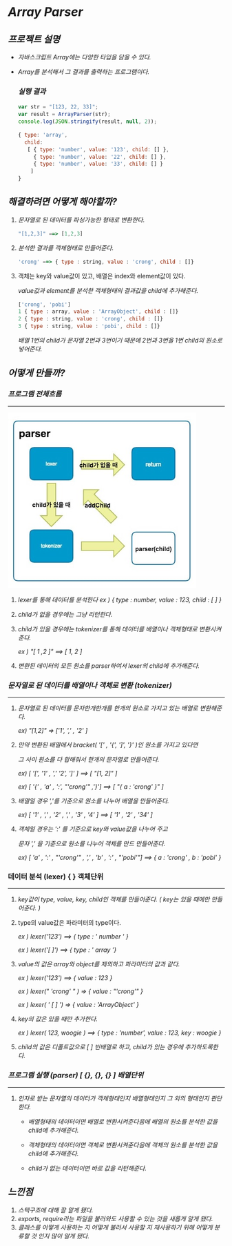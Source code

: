 # *Array Parser*

## *프로젝트 설명*

* *자바스크립트 Array에는 다양한 타입을 담을 수 있다.*

* *Array를 분석해서 그 결과를 출력하는 프로그램이다.*

  

  ### *실행 결과*

  ~~~js
  var str = "[123, 22, 33]";
  var result = ArrayParser(str);
  console.log(JSON.stringify(result, null, 2));
  ~~~

  

  ~~~js
  { type: 'array',
    child: 
     [ { type: 'number', value: '123', child: [] },
       { type: 'number', value: '22', child: [] },
       { type: 'number', value: '33', child: [] } 
      ]
  }
  ~~~



## *해결하려면 어떻게 해야할까?*

1. *문자열로 된 데이터를 파싱가능한 형태로 변환한다.*

   ~~~js
   "[1,2,3]" ==> [1,2,3]
   ~~~

2. *분석한 결과를 객체형태로 만들어준다.*

   ~~~js
   'crong' ==> { type : string, value : 'crong', child : []}
   ~~~

3. 객체는 key와 value값이 있고, 배열은 index와 element값이 있다. 

   *value값과 element를 분석한 객체형태의 결과값을 child에 추가해준다.*

   ~~~js
   ['crong', 'pobi']
   1 { type : array, value : 'ArrayObject', child : []}
   2 { type : string, value : 'crong', child : []}
   3 { type : string, value : 'pobi', child : []} 
   ~~~

   *배열 1번의 child가 문자열 2번과 3번이기 때문에 2번과 3번을 1번 child의 원소로 넣어준다.*

   

## *어떻게 만들까?*

### *프로그램 전체흐름*

------

![](image/arrayParser.jpg)

1. *lexer를 통해 데이터를 분석한다 ex ) { type : number, value : 123, child : [ ] }*

2. *child가 없을 경우에는 그냥 리턴한다.*

3. *child가 있을 경우에는 tokenizer를 통해 데이터를 배열이나 객체형태로 변환시켜준다.*

   *ex ) "[ 1 ,2 ]" ==> [ 1, 2 ]*

4. *변환된 데이터의 모든 원소를 parser하여서 lexer의 child에 추가해준다.*



### *문자열로 된 데이터를 배열이나 객체로 변환 (tokenizer)*

--------

1. *문자열로 된 데이터를 문자한개한개를 한개의 원소로 가지고 있는 배열로 변환해준다.*

   *ex) "[1,2]" => ['1', ',' , '2' ]*

   

2. *만약 변환된 배열에서 bracket( '[' , '{', ']', '}' )인 원소를 가지고 있다면*

   *그 사이 원소를 다 합해줘서 한개의 문자열로 만들어준다.*

   *ex) [ '[', '1' , ',' '2', ']' ] ==> [ "[1, 2]" ]*

   *ex) [ '{' , 'a' , ':', "'crong'" ,'}'] ==> [ "{ a : 'crong' }" ]*

   

3. *배열일 경우 ','를 기준으로 원소를 나누어 배열을 만들어준다.*

   *ex) [ '1' , ',' , '2' , ',' , '3' , '4' ] ==> [ '1' , '2' , '34' ]*

   

4. *객체일 경우는 ':' 를 기준으로 key와 value값을 나누어 주고*

   *문자 ',' 을 기준으로 원소를 나누어 객체를 만드 만들어준다.*

   *ex) [ 'a' , ':' , "'crong'" , ',' , 'b' , ':' , "'pobi'"] ==> { a : 'crong' , b : 'pobi' }*



### 데이터 분석 (lexer) { } 객체단위  

---

1. *key값이 type, value, key, child인 객체를 만들어준다. ( key는 있을 때에만 만들어준다. )*

2. type의 value값은 파라미터의 type이다. 

   *ex ) lexer('123') ==> { type : ' number ' }*

   *ex ) lexer('[ ]') ==> { type : ' array '}*

3. *value의 값은 array와 object를 제외하고 파라미터의 값과 같다.*

   *ex ) lexer('123') ==> { value : 123 }*

   *ex ) lexer(" 'crong' " ) => { value : "'crong'" }*

   *ex ) lexer( ' [ ] ') => { value : 'ArrayObject' }*

4. *key의 값은 있을 때만 추가한다.*

   *ex ) lexer( 123, woogie ) ==> { type : 'number', value : 123, key : woogie }*

5. *child의 값은 디폴트값으로 [ ] 빈배열로 하고, child가 있는 경우에 추가하도록한다.*

### *프로그램 실행 (parser)  [ {}, {}, {} ] 배열단위*

---

1. *인자로 받는 문자열의 데이터가 객체형태인지 배열형태인지 그 외의 형태인지 판단한다.*
   * *배열형태의 데이터이면 배열로 변환시켜준다음에 배열의 원소를 분석한 값을 child에 추가해준다.*

   * *객체형태의 데이터이면 객체로 변환시켜준다음에 객체의 원소를 분석한 값을 child에 추가해준다.*

   * *child가 없는 데이터이면 바로 값을 리턴해준다.*



## *느낀점*

1. *스택구조에 대해 잘 알게 됐다.*
2. *exports, require라는 파일을 불러와도 사용할 수 있는 것을 새롭게 알게 됐다.*
3. *클래스를 어떻게 사용하는 지 어떻게 불러서 사용할 지 재사용하기 위해 어떻게 분류할 것 인지 많이 알게 됐다.*

